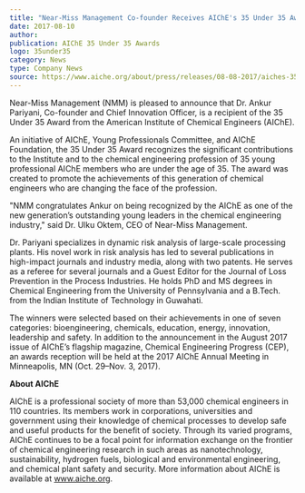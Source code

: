 ```yaml
---  
title: "Near-Miss Management Co-founder Receives AIChE's 35 Under 35 Award"
date: 2017-08-10
author: 
publication: AIChE 35 Under 35 Awards
logo: 35under35
category: News
type: Company News
source: https://www.aiche.org/about/press/releases/08-08-2017/aiches-35-under-35-award-celebrates-outstanding-young-professionals 
---
```


Near-Miss Management (NMM) is pleased to announce that Dr. Ankur Pariyani, Co-founder and Chief Innovation Officer, is a recipient of the 35 Under 35 Award from the American Institute of Chemical Engineers (AIChE).

An initiative of AIChE, Young Professionals Committee, and AIChE Foundation, the 35 Under 35 Award recognizes the significant contributions to the Institute and to the chemical engineering profession of 35 young professional AIChE members who are under the age of 35. The award was created to promote the achievements of this generation of chemical engineers who are changing the face of the profession. 

"NMM congratulates Ankur on being recognized by the AIChE as one of the new generation’s outstanding young leaders in the chemical engineering industry," said Dr. Ulku Oktem, CEO of Near-Miss Management. 

Dr. Pariyani specializes in dynamic risk analysis of large-scale processing plants. His novel work in risk analysis has led to several publications in high-impact journals and industry media, along with two patents. He serves as a referee for several journals and a Guest Editor for the Journal of Loss Prevention in the Process Industries. He holds PhD and MS degrees in Chemical Engineering from the University of Pennsylvania and a B.Tech. from the Indian Institute of Technology in Guwahati.

The winners were selected based on their achievements in one of seven categories: bioengineering, chemicals, education, energy, innovation, leadership and safety. In addition to the announcement in the August 2017 issue of AIChE’s flagship magazine, Chemical Engineering Progress (CEP), an awards reception will be held at the 2017 AIChE Annual Meeting in Minneapolis, MN (Oct. 29–Nov. 3, 2017). 

**About AIChE**

AIChE is a professional society of more than 53,000 chemical engineers in 110 countries. Its members work in corporations, universities and government using their knowledge of chemical processes to develop safe and useful products for the benefit of society. Through its varied programs, AIChE continues to be a focal point for information exchange on the frontier of chemical engineering research in such areas as nanotechnology, sustainability, hydrogen fuels, biological and environmental engineering, and chemical plant safety and security. More information about AIChE is available at www.aiche.org.
